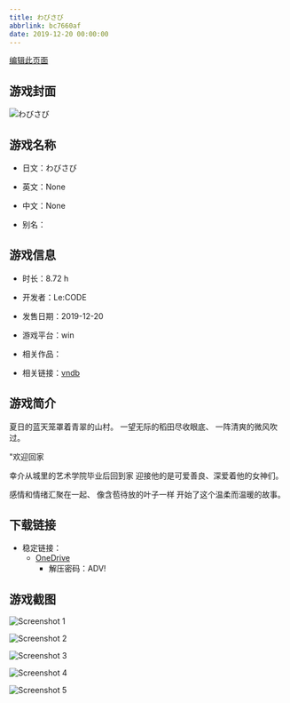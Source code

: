 ```yaml
---
title: わびさび
abbrlink: bc7660af
date: 2019-12-20 00:00:00
---
```

[编辑此页面](https://github.com/ACG-3/ADV3-source/blob/main/source/_posts/games/%E3%82%8F%E3%81%B3%E3%81%95%E3%81%B3.md)

## 游戏封面

![わびさび](https://pan.timero.xyz/d/onedrive/img_lib_001/%E3%82%8F%E3%81%B3%E3%81%95%E3%81%B3_cover.avif)


## 游戏名称

- 日文：わびさび
- 英文：None
- 中文：None

- 别名：


## 游戏信息

- 时长：8.72 h
- 开发者：Le:CODE
- 发售日期：2019-12-20
- 游戏平台：win
- 相关作品：

- 相关链接：[vndb](https://vndb.org/v27276)


## 游戏简介

夏日的蓝天笼罩着青翠的山村。
一望无际的稻田尽收眼底、
一阵清爽的微风吹过。

"欢迎回家

幸介从城里的艺术学院毕业后回到家
迎接他的是可爱善良、深爱着他的女神们。

感情和情绪汇聚在一起、
像含苞待放的叶子一样
开始了这个温柔而温暖的故事。




## 下载链接

- 稳定链接：
    - [OneDrive](https://pan.timero.xyz/onedrive/adv_lib_001/%E3%82%8F%E3%81%B3%E3%81%95%E3%81%B3)
        - 解压密码：ADV!



## 游戏截图


![Screenshot 1](https://pan.timero.xyz/d/onedrive/img_lib_001/%E3%82%8F%E3%81%B3%E3%81%95%E3%81%B3_Screenshot_1.avif)

![Screenshot 2](https://pan.timero.xyz/d/onedrive/img_lib_001/%E3%82%8F%E3%81%B3%E3%81%95%E3%81%B3_Screenshot_2.avif)

![Screenshot 3](https://pan.timero.xyz/d/onedrive/img_lib_001/%E3%82%8F%E3%81%B3%E3%81%95%E3%81%B3_Screenshot_3.avif)

![Screenshot 4](https://pan.timero.xyz/d/onedrive/img_lib_001/%E3%82%8F%E3%81%B3%E3%81%95%E3%81%B3_Screenshot_4.avif)

![Screenshot 5](https://pan.timero.xyz/d/onedrive/img_lib_001/%E3%82%8F%E3%81%B3%E3%81%95%E3%81%B3_Screenshot_5.avif)

